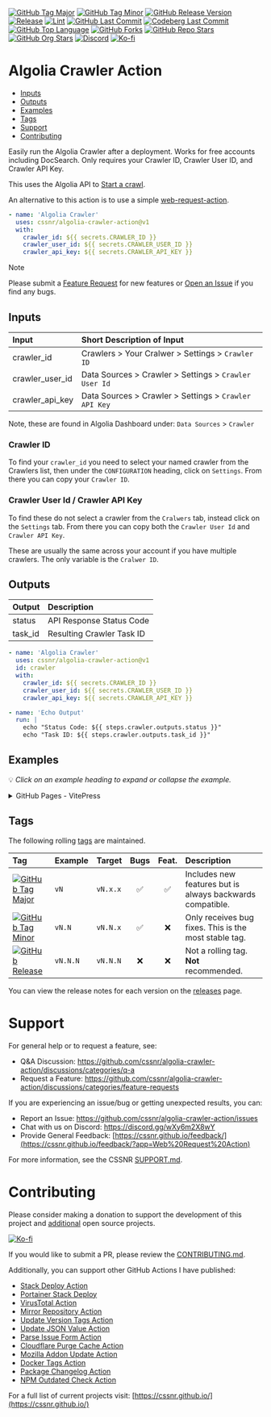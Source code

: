 [![GitHub Tag Major](https://img.shields.io/github/v/tag/cssnr/algolia-crawler-action?sort=semver&filter=!v*.*&logo=git&logoColor=white&labelColor=585858&label=%20)](https://github.com/cssnr/algolia-crawler-action/tags)
[![GitHub Tag Minor](https://img.shields.io/github/v/tag/cssnr/algolia-crawler-action?sort=semver&filter=!v*.*.*&logo=git&logoColor=white&labelColor=585858&label=%20)](https://github.com/cssnr/algolia-crawler-action/tags)
[![GitHub Release Version](https://img.shields.io/github/v/release/cssnr/algolia-crawler-action?logo=git&logoColor=white&labelColor=585858&label=%20)](https://github.com/cssnr/algolia-crawler-action/releases/latest)
[![Release](https://img.shields.io/github/actions/workflow/status/cssnr/algolia-crawler-action/release.yaml?logo=github&label=release)](https://github.com/cssnr/algolia-crawler-action/actions/workflows/release.yaml)
[![Lint](https://img.shields.io/github/actions/workflow/status/cssnr/algolia-crawler-action/lint.yaml?logo=cachet&label=lint)](https://github.com/cssnr/algolia-crawler-action/actions/workflows/lint.yaml)
[![GitHub Last Commit](https://img.shields.io/github/last-commit/cssnr/algolia-crawler-action?logo=github&label=updated)](https://github.com/cssnr/algolia-crawler-action/graphs/commit-activity)
[![Codeberg Last Commit](https://img.shields.io/gitea/last-commit/cssnr/algolia-crawler-action/master?gitea_url=https%3A%2F%2Fcodeberg.org%2F&logo=codeberg&logoColor=white&label=updated)](https://codeberg.org/cssnr/algolia-crawler-action)
[![GitHub Top Language](https://img.shields.io/github/languages/top/cssnr/algolia-crawler-action?logo=htmx)](https://github.com/cssnr/algolia-crawler-action)
[![GitHub Forks](https://img.shields.io/github/forks/cssnr/algolia-crawler-action?style=flat&logo=github)](https://github.com/cssnr/algolia-crawler-action/forks)
[![GitHub Repo Stars](https://img.shields.io/github/stars/cssnr/algolia-crawler-action?style=flat&logo=github)](https://github.com/cssnr/algolia-crawler-action/stargazers)
[![GitHub Org Stars](https://img.shields.io/github/stars/cssnr?style=flat&logo=github&label=org%20stars)](https://cssnr.github.io/)
[![Discord](https://img.shields.io/discord/899171661457293343?logo=discord&logoColor=white&label=discord&color=7289da)](https://discord.gg/wXy6m2X8wY)
[![Ko-fi](https://img.shields.io/badge/Ko--fi-72a5f2?logo=kofi&label=support)](https://ko-fi.com/cssnr)

# Algolia Crawler Action

- [Inputs](#Inputs)
- [Outputs](#Outputs)
- [Examples](#Examples)
- [Tags](#Tags)
- [Support](#Support)
- [Contributing](#Contributing)

Easily run the Algolia Crawler after a deployment. Works for free accounts including DocSearch.
Only requires your Crawler ID, Crawler User ID, and Crawler API Key.

This uses the Algolia API to [Start a crawl](https://www.algolia.com/doc/rest-api/crawler/#tag/actions/operation/startReindex).

An alternative to this action is to use a simple [web-request-action](https://github.com/cssnr/web-request-action?tab=readme-ov-file#examples).

```yaml
- name: 'Algolia Crawler'
  uses: cssnr/algolia-crawler-action@v1
  with:
    crawler_id: ${{ secrets.CRAWLER_ID }}
    crawler_user_id: ${{ secrets.CRAWLER_USER_ID }}
    crawler_api_key: ${{ secrets.CRAWLER_API_KEY }}
```

> [!NOTE]  
> Please submit a [Feature Request](https://github.com/cssnr/algolia-crawler-action/discussions/categories/feature-requests)
> for new features or [Open an Issue](https://github.com/cssnr/algolia-crawler-action/issues) if you find any bugs.

## Inputs

| Input           | Short&nbsp;Description&nbsp;of&nbsp;Input             |
| :-------------- | :---------------------------------------------------- |
| crawler_id      | Crawlers > Your Cralwer > Settings > `Crawler ID`     |
| crawler_user_id | Data Sources > Crawler > Settings > `Crawler User Id` |
| crawler_api_key | Data Sources > Crawler > Settings > `Crawler API Key` |

Note, these are found in Algolia Dashboard under: `Data Sources` > `Crawler`

### Crawler ID

To find your `crawler_id` you need to select your named crawler from the Crawlers list,
then under the `CONFIGURATION` heading, click on `Settings`. From there you can copy your `Crawler ID`.

### Crawler User Id / Crawler API Key

To find these do not select a crawler from the `Cralwers` tab, instead click on the `Settings` tab.
From there you can copy both the `Crawler User Id` and `Crawler API Key`.

These are usually the same across your account if you have multiple crawlers. The only variable is the `Cralwer ID`.

## Outputs

| Output  | Description               |
| :------ | :------------------------ |
| status  | API Response Status Code  |
| task_id | Resulting Crawler Task ID |

```yaml
- name: 'Algolia Crawler'
  uses: cssnr/algolia-crawler-action@v1
  id: crawler
  with:
    crawler_id: ${{ secrets.CRAWLER_ID }}
    crawler_user_id: ${{ secrets.CRAWLER_USER_ID }}
    crawler_api_key: ${{ secrets.CRAWLER_API_KEY }}

- name: 'Echo Output'
  run: |
    echo "Status Code: ${{ steps.crawler.outputs.status }}"
    echo "Task ID: ${{ steps.crawler.outputs.task_id }}"
```

## Examples

💡 _Click on an example heading to expand or collapse the example._

<details><summary>GitHub Pages - VitePress</summary>

```yaml
name: 'Pages'

on:
  push:
    branches:
      - 'master'
    paths:
      - 'docs/**'
      - '.vitepress/**'
      - 'package.json'
      - '.github/workflows/pages.yaml'
  workflow_dispatch:

permissions:
  contents: read

concurrency:
  group: pages
  cancel-in-progress: false

jobs:
  build:
    name: 'Build'
    runs-on: ubuntu-latest
    timeout-minutes: 10

    steps:
      - name: 'Checkout'
        uses: actions/checkout@v5
        with:
          fetch-depth: 0

      - name: 'Setup Node 22'
        uses: actions/setup-node@v5
        with:
          node-version: 22
          cache: npm

      - name: 'Configure Pages'
        uses: actions/configure-pages@v5

      - name: 'Install Dependencies'
        run: |
          npm ci

      - name: 'Run Build'
        run: |
          npm run build

      - name: 'Upload Pages Artifact'
        uses: actions/upload-pages-artifact@v3
        with:
          path: .vitepress/dist

  deploy:
    name: 'Deploy'
    runs-on: ubuntu-latest
    timeout-minutes: 5
    needs: build

    permissions:
      pages: write
      id-token: write

    environment:
      name: github-pages
      url: ${{ steps.deployment.outputs.page_url }}

    steps:
      - name: 'Deploy Pages'
        id: deployment
        uses: actions/deploy-pages@v4

  post:
    name: 'Post-Deploy'
    runs-on: ubuntu-latest
    timeout-minutes: 5
    needs: deploy

    steps:
      - name: 'Algolia Crawler'
        uses: cssnr/algolia-crawler-action@v1
        with:
          crawler_id: ${{ secrets.CRAWLER_ID }}
          crawler_user_id: ${{ secrets.CRAWLER_USER_ID }}
          crawler_api_key: ${{ secrets.CRAWLER_API_KEY }}
```

</details>

## Tags

The following rolling [tags](https://github.com/cssnr/algolia-crawler-action/tags) are maintained.

| Tag                                                                                                                                                                                                                                 | Example  | Target   | Bugs | Feat. | Description                                               |
| :---------------------------------------------------------------------------------------------------------------------------------------------------------------------------------------------------------------------------------- | :------- | :------- | :--: | :---: | :-------------------------------------------------------- |
| [![GitHub Tag Major](https://img.shields.io/github/v/tag/cssnr/algolia-crawler-action?sort=semver&filter=!v*.*&style=for-the-badge&label=%20&color=limegreen)](https://github.com/cssnr/algolia-crawler-action/releases/latest)     | `vN`     | `vN.x.x` |  ✅  |  ✅   | Includes new features but is always backwards compatible. |
| [![GitHub Tag Minor](https://img.shields.io/github/v/tag/cssnr/algolia-crawler-action?sort=semver&filter=!v*.*.*&style=for-the-badge&label=%20&color=yellowgreen)](https://github.com/cssnr/algolia-crawler-action/releases/latest) | `vN.N`   | `vN.N.x` |  ✅  |  ❌   | Only receives bug fixes. This is the most stable tag.     |
| [![GitHub Release](https://img.shields.io/github/v/release/cssnr/algolia-crawler-action?style=for-the-badge&label=%20&color=orange)](https://github.com/cssnr/algolia-crawler-action/releases/latest)                               | `vN.N.N` | `vN.N.N` |  ❌  |  ❌   | Not a rolling tag. **Not** recommended.                   |

You can view the release notes for each version on the [releases](https://github.com/cssnr/algolia-crawler-action/releases) page.

# Support

For general help or to request a feature, see:

- Q&A Discussion: https://github.com/cssnr/algolia-crawler-action/discussions/categories/q-a
- Request a Feature: https://github.com/cssnr/algolia-crawler-action/discussions/categories/feature-requests

If you are experiencing an issue/bug or getting unexpected results, you can:

- Report an Issue: https://github.com/cssnr/algolia-crawler-action/issues
- Chat with us on Discord: https://discord.gg/wXy6m2X8wY
- Provide General Feedback: [https://cssnr.github.io/feedback/](https://cssnr.github.io/feedback/?app=Web%20Request%20Action)

For more information, see the CSSNR [SUPPORT.md](https://github.com/cssnr/.github/blob/master/.github/SUPPORT.md#support).

# Contributing

Please consider making a donation to support the development of this project
and [additional](https://cssnr.com/) open source projects.

[![Ko-fi](https://ko-fi.com/img/githubbutton_sm.svg)](https://ko-fi.com/cssnr)

If you would like to submit a PR, please review the [CONTRIBUTING.md](#contributing-ov-file).

Additionally, you can support other GitHub Actions I have published:

- [Stack Deploy Action](https://github.com/cssnr/stack-deploy-action?tab=readme-ov-file#readme)
- [Portainer Stack Deploy](https://github.com/cssnr/portainer-stack-deploy-action?tab=readme-ov-file#readme)
- [VirusTotal Action](https://github.com/cssnr/virustotal-action?tab=readme-ov-file#readme)
- [Mirror Repository Action](https://github.com/cssnr/mirror-repository-action?tab=readme-ov-file#readme)
- [Update Version Tags Action](https://github.com/cssnr/update-version-tags-action?tab=readme-ov-file#readme)
- [Update JSON Value Action](https://github.com/cssnr/update-json-value-action?tab=readme-ov-file#readme)
- [Parse Issue Form Action](https://github.com/cssnr/parse-issue-form-action?tab=readme-ov-file#readme)
- [Cloudflare Purge Cache Action](https://github.com/cssnr/cloudflare-purge-cache-action?tab=readme-ov-file#readme)
- [Mozilla Addon Update Action](https://github.com/cssnr/mozilla-addon-update-action?tab=readme-ov-file#readme)
- [Docker Tags Action](https://github.com/cssnr/docker-tags-action?tab=readme-ov-file#readme)
- [Package Changelog Action](https://github.com/cssnr/package-changelog-action?tab=readme-ov-file#readme)
- [NPM Outdated Check Action](https://github.com/cssnr/npm-outdated-action?tab=readme-ov-file#readme)

For a full list of current projects visit: [https://cssnr.github.io/](https://cssnr.github.io/)
